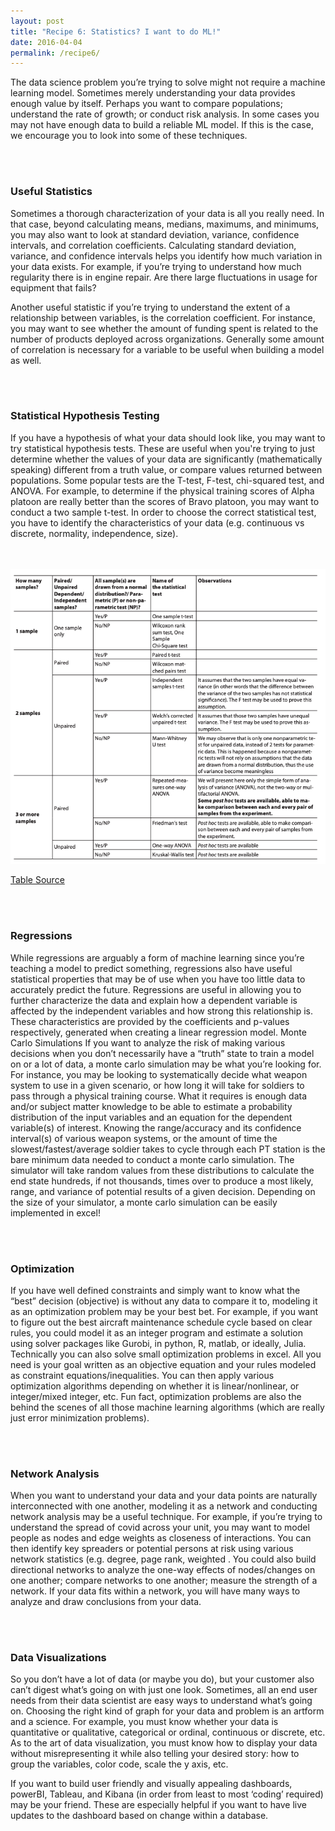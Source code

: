 ```yaml
---
layout: post
title: "Recipe 6: Statistics? I want to do ML!"
date: 2016-04-04
permalink: /recipe6/
---
```


The data science  problem you’re trying to solve might not require a machine learning model. Sometimes merely understanding your data provides enough value by itself. Perhaps you want to compare populations; understand the rate of growth; or conduct risk analysis. In some cases you may not have enough data to build a reliable ML model.  If this is the case, we encourage you to look into some of these techniques.

<br><br>
### Useful Statistics
Sometimes a thorough characterization of your data is all you really need. In that case, beyond calculating means, medians, maximums, and minimums, you may also want to look at standard deviation, variance, confidence intervals, and correlation coefficients. Calculating standard deviation, variance, and confidence intervals helps you identify how much variation in your data exists. For example, if you’re trying to understand how much regularity there is in engine repair. Are there large fluctuations in usage for equipment that fails?

Another useful statistic if you’re trying to understand the extent of a relationship between variables, is the correlation coefficient. For instance, you may want to see whether the amount of funding spent is related to the number of products  deployed across organizations. Generally some amount of correlation is necessary for a variable to be useful when building a model as well.

<br><br>
### Statistical Hypothesis Testing
If you have a hypothesis of what your data should look like, you may want to try statistical hypothesis tests. These are useful when you're trying to just determine whether the values of your data are significantly (mathematically speaking)  different  from a truth value, or compare values returned between populations. Some popular tests are the T-test, F-test, chi-squared test, and ANOVA.  For example, to determine if the physical training scores of Alpha platoon are really better than the scores of Bravo platoon, you may want to conduct a two sample t-test. In order to choose the correct statistical test, you have to identify the characteristics of your data (e.g. continuous vs discrete, normality, independence, size).

<br><br>
![Statistical Tests](/assets/recipe6/statistical_tests.png)

[Table Source](https://www.biochemia-medica.com/assets/images/upload/xml_tif/Marusteri_M_-_Comparing_groups_for_statistical_differences.pdf)

<br><br>
### Regressions
While regressions are arguably a form of machine learning since you’re teaching a model to predict something, regressions also have useful statistical properties that may be of use when you have too little data to accurately predict the future.  Regressions are useful in allowing you to further characterize the data and explain how a dependent  variable is affected by the independent variables and how strong this relationship is.  These characteristics are provided by the coefficients and p-values respectively,  generated when creating a linear regression model.
Monte Carlo Simulations
If you want to analyze the risk of making various decisions when you don’t necessarily have a “truth” state to train a model on or a lot of data, a monte carlo simulation  may be what you’re looking for.  For instance, you may be looking to systematically decide what weapon system to use in a given scenario, or how long it will take for soldiers to pass through a physical training course. What it requires is enough data and/or subject matter knowledge to be able to estimate a probability distribution of the input variables and an equation for the dependent variable(s) of interest.  Knowing the range/accuracy and its confidence interval(s) of various weapon systems, or the amount of time the slowest/fastest/average soldier takes to cycle through each PT station  is the bare minimum data needed to conduct a monte carlo simulation.  The simulator will take random values from these distributions to calculate the end state hundreds, if not thousands, times over to produce a most likely, range, and variance of potential results of a given decision. Depending on the size of your simulator, a monte carlo simulation can be easily implemented in excel!

<br><br>
### Optimization
 If you have well defined constraints and simply want to know what the “best” decision  (objective) is without any data to compare it to, modeling it as an optimization problem may be your best bet.  For example, if you want to figure out the best aircraft maintenance schedule cycle  based on clear rules, you could model it as an integer program and estimate a solution using solver packages like Gurobi,  in python, R, matlab, or ideally, Julia. Technically you can also solve small optimization problems in excel.  All you need is your goal written as an objective equation and your rules modeled as constraint equations/inequalities.  You can then apply various optimization algorithms depending on whether it is linear/nonlinear, or integer/mixed integer, etc.  Fun fact, optimization problems are  also the behind the scenes of all those machine learning algorithms (which are really  just error minimization problems).  

<br><br>
### Network Analysis
When you want to understand your data and your data points are  naturally interconnected with one another, modeling it as a network and conducting network analysis may be a useful technique.  For example, if you’re trying to understand the spread of covid across your unit, you may want to model people as nodes and edge weights as closeness of interactions.  You can then identify key spreaders or potential persons at risk using various network statistics (e.g. degree, page rank, weighted .   You could also build directional networks to analyze the one-way effects of nodes/changes on one another; compare networks to one another; measure the strength of a network. If your data fits within a network, you will have many ways to analyze and draw conclusions from your data.

<br><br>
### Data Visualizations
So you don’t have a lot of data (or maybe you do), but your customer also can’t digest what’s going on with just one look. Sometimes, all an end user needs from their data scientist are easy ways to understand what’s going on. Choosing the right kind of graph for your data and problem is an artform and a science. For example, you must know whether your data is quantitative or qualitative,  categorical or ordinal,  continuous or discrete, etc. As to the art of data visualization, you must know how to display your data without misrepresenting it while also telling your desired story: how to group the variables, color code, scale the y axis, etc.

If you want to build user friendly and visually appealing dashboards, powerBI, Tableau, and Kibana (in order from least to most ‘coding’ required) may be your friend. These are especially helpful if you want to have live updates to the dashboard based on change within a database.

